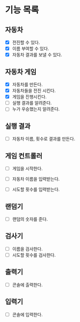 # 기능 목록

## 자동차
- [x] 전진할 수 있다.
- [x] 이름 부여할 수 있다.
- [x] 자동차 결과를 보낼 수 있다.

## 자동차 게임
- [x] 자동차를 만든다.
- [x] 자동차들을 전진 시킨다.
- [x] 게임을 진행시킨다.
- [ ] 실행 결과를 알려준다.
- [ ] 누가 우승했는지 알려준다.

## 실행 결과
- [ ] 자동차 이름, 횟수로 결과를 만든다.

## 게임 컨트롤러
- [ ] 게임을 시작한다.
- [ ] 자동차 이름을 입력받는다.
- [ ] 시도할 횟수를 입력받는다.


## 랜덤기
- [ ] 랜덤의 숫자를 준다.

## 검사기
- [ ] 이름을 검사한다. 
- [ ] 시도할 횟수를 검사한다.

## 출력기
- [ ] 콘솔에 출력한다.

## 입력기
- [ ] 콘솔에 입력한다.